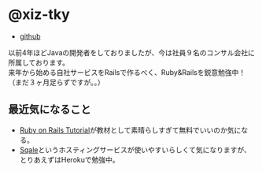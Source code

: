 # @xiz-tky

- [github](https://github.com/xiz-tky)

以前4年ほどJavaの開発者をしておりましたが、今は社員９名のコンサル会社に所属しております。  
来年から始める自社サービスをRailsで作るべく、Ruby&Railsを鋭意勉強中！（まだ３ヶ月足らずですが。。）

## 最近気になること

* [Ruby on Rails Tutorial](http://railstutorial.jp)が教材として素晴らしすぎて無料でいいのか気になる。
* [Sqale](http://sqale.jp/)というホスティングサービスが使いやすいらしくて気になりますが、とりあえずはHerokuで勉強中。
